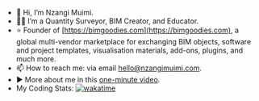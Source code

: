 - 👋 Hi, I’m Nzangi Muimi.
- 👷🏽 I’m a Quantity Surveyor, BIM Creator, and Educator.
- ⭐ Founder of [https://bimgoodies.com](https://bimgoodies.com), a global multi-vendor marketplace for exchanging BIM objects, software and project templates, visualisation materials, add-ons, plugins, and much more.
- 📫 How to reach me: via email hello@nzangimuimi.com.
- ▶ More about me in this [one-minute video](https://youtu.be/sQUCCKuGcdI).
- My Coding Stats: [![wakatime](https://wakatime.com/badge/user/8d2c6499-4d5a-4b74-85ec-f04a6ae6b1be.svg)](https://wakatime.com/@8d2c6499-4d5a-4b74-85ec-f04a6ae6b1be)

<!---
Muimi81/Muimi81 is a ✨ special ✨ repository because its `README.md` (this file) appears on your GitHub profile.
You can click the Preview link to take a look at your changes.
--->
